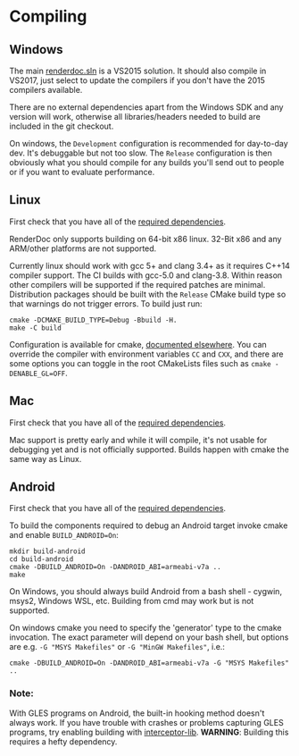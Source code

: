# Compiling

## Windows

The main [renderdoc.sln](renderdoc.sln) is a VS2015 solution. It should also compile in VS2017, just select to update the compilers if you don't have the 2015 compilers available.

There are no external dependencies apart from the Windows SDK and any version will work, otherwise all libraries/headers needed to build are included in the git checkout.

On windows, the `Development` configuration is recommended for day-to-day dev. It's debuggable but not too slow. The `Release` configuration is then obviously what you should compile for any builds you'll send out to people or if you want to evaluate performance.

## Linux

First check that you have all of the [required dependencies](Dependencies.md#linux).

RenderDoc only supports building on 64-bit x86 linux. 32-Bit x86 and any ARM/other platforms are not supported.

Currently linux should work with gcc 5+ and clang 3.4+ as it requires C++14 compiler support. The CI builds with gcc-5.0 and clang-3.8. Within reason other compilers will be supported if the required patches are minimal. Distribution packages should be built with the `Release` CMake build type so that warnings do not trigger errors. To build just run:

```
cmake -DCMAKE_BUILD_TYPE=Debug -Bbuild -H.
make -C build
```

Configuration is available for cmake, [documented elsewhere](https://cmake.org/documentation/). You can override the compiler with environment variables `CC` and `CXX`, and there are some options you can toggle in the root CMakeLists files such as `cmake -DENABLE_GL=OFF`.

## Mac

First check that you have all of the [required dependencies](Dependencies.md#mac).

Mac support is pretty early and while it will compile, it's not usable for debugging yet and is not officially supported. Builds happen with cmake the same way as Linux.

## Android

First check that you have all of the [required dependencies](Dependencies.md#android).

To build the components required to debug an Android target invoke cmake and enable `BUILD_ANDROID=On`:

```
mkdir build-android
cd build-android
cmake -DBUILD_ANDROID=On -DANDROID_ABI=armeabi-v7a ..
make
```

On Windows, you should always build Android from a bash shell - cygwin, msys2, Windows WSL, etc. Building from cmd may work but is not supported.

On windows cmake you need to specify the 'generator' type to the cmake invocation. The exact parameter will depend on your bash shell, but options are e.g. `-G "MSYS Makefiles"` or `-G "MinGW Makefiles"`, i.e.:

```
cmake -DBUILD_ANDROID=On -DANDROID_ABI=armeabi-v7a -G "MSYS Makefiles" ..
```

### Note:

With GLES programs on Android, the built-in hooking method doesn't always work. If you have trouble with crashes or problems capturing GLES programs, try enabling building with [interceptor-lib](../../renderdoc/3rdparty/interceptor-lib/README.md). **WARNING**: Building this requires a hefty dependency.

